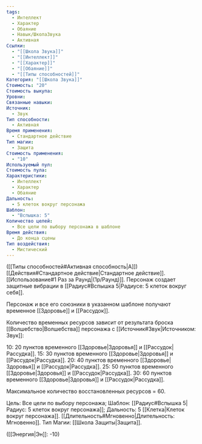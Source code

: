 ```yaml
---
tags:
  - Интеллект
  - Характер
  - Обаяние
  - Навык/ШколаЗвука
  - Активная
Ссылки:
  - "[[Школа Звука]]"
  - "[[Интеллект]]"
  - "[[Характер]]"
  - "[[Обаяние]]"
  - "[[Типы способностей]]"
Категория: "[[Школа Звука]]"
Стоимость: "20"
Стоимость выкупа:
Уровни:
Связанные навыки:
Источник:
  - Звук
Тип способности:
  - Активная
Время применения:
  - Стандартное действие
Тип магии:
  - Защита
Стоимость применения:
  - "10"
Используемый пул:
Стоимость пула:
Характеристики:
  - Интеллект
  - Характер
  - Обаяние
Дальность:
  - 5 клеток вокруг персонажа
Шаблон:
  - "Вспышка: 5"
Количество целей:
  - Все цели по выбору персонажа в шаблоне
Время действия:
  - До конца сцены
Тип воздействия:
  - Мистический
---
```

([[Типы способностей#Активная способность|А]]) [[Действия#Стандартное действие|Стандартное действие]]. [[Использование#1 Раз за Раунд|(1р/Раунд)]]. Персонаж создает защитные вибрации в [[Радиус#Вспышка 5|Радиусе: 5 клеток вокруг себя]]. 

Персонаж и все его союзники в указанном шаблоне получают временное [[Здоровье]] и [[Рассудок]].

Количество временных ресурсов зависит от результата броска [[Волшебство|Волшебства]] персонажа с [[Источник#Звук|Источником: Звук]]:

10: 20 пунктов временного [[Здоровье|Здоровья]] и [[Рассудок|Рассудка]].
15: 30 пунктов временного [[Здоровье|Здоровья]] и [[Рассудок|Рассудка]].
20: 40 пунктов временного [[Здоровье|Здоровья]] и [[Рассудок|Рассудка]].
25: 50 пунктов временного [[Здоровье|Здоровья]] и [[Рассудок|Рассудка]].
30: 60 пунктов временного [[Здоровье|Здоровья]] и [[Рассудок|Рассудка]].

Максимальное количество восстановленных ресурсов = 60. 

Цель: Все цели по выбору персонажа; Шаблон: [[Радиус#Вспышка 5|Радиус: 5 клеток вокруг персонажа]]; Дальность: 5 [[Клетка|Клеток вокруг персонажа]]. [[Длительность#Мгновенно|Длительность: Мгновенно]]. Тип Магии: [[Школа Защиты|Защита]].

([[Энергия|Эн]]: -10)